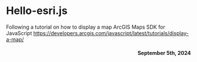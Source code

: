 # Hello-esri.js
Following a tutorial on how to display a map ArcGIS Maps SDK for JavaScript https://developers.arcgis.com/javascript/latest/tutorials/display-a-map/ 
<h4 style="text-align: right;">September 5th, 2024</h4>
